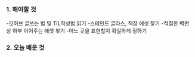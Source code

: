 ### 1. 해야할 것
-깃허브 글쓰는 법 및 TIL작성법 읽기
-스테인드 글라스, 책장 에셋 찾기
-적절한 벽면 상 하부 이어주는 에셋 찾기
-어느 곳을 표현할지 확실하게 정하기

### 2. 오늘 배운 것

